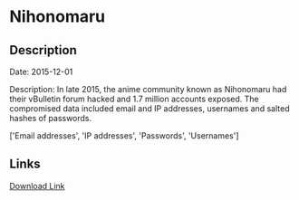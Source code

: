 # Nihonomaru

## Description

Date: 2015-12-01

Description:
In late 2015, the anime community known as Nihonomaru had their vBulletin forum hacked and 1.7 million accounts exposed. The compromised data included email and IP addresses, usernames and salted hashes of passwords.


['Email addresses', 'IP addresses', 'Passwords', 'Usernames']

## Links

[Download Link](https://link-to.net/1229997/721.9986167868448/dynamic/?r=bmlob25vbWFydS5uZXQ=)